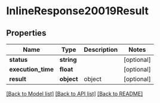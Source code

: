 # InlineResponse20019Result

## Properties
Name | Type | Description | Notes
------------ | ------------- | ------------- | -------------
**status** | **string** |  | [optional] 
**execution_time** | **float** |  | [optional] 
**result** | **object** | object | [optional] 

[[Back to Model list]](../README.md#documentation-for-models) [[Back to API list]](../README.md#documentation-for-api-endpoints) [[Back to README]](../README.md)


